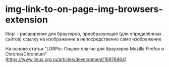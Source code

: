 # img-link-to-on-page-img-browsers-extension
Iltopi - расширение для браузеров, преобразующее (для определённых сайтов) ссылку на изображение в непосредственно само изображение

На основе статьи "LORPic: Пишем плагин для браузеров Mozilla Firefox и Chrome/Chromium" (https://www.linux.org.ru/articles/development/16976464)
